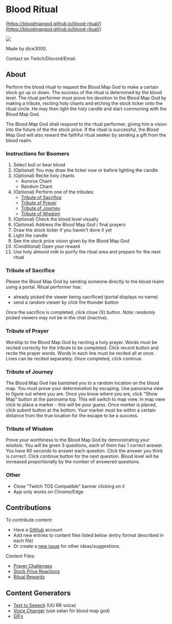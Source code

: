 # Blood Ritual

[https://bloodmapgod.github.io/blood-ritual/](https://bloodmapgod.github.io/blood-ritual/)

![](https://ih0.redbubble.net/image.500694079.5027/flat,128x,075,f-pad,128x128,f8f8f8.u3.jpg)

Made by dice3000.

Contact on Twitch/Discord/Email.

## About

Perform the blood ritual to request the Blood Map God to make a certain stock go up or down.
The success of the ritual is determined by the blood level. The ritual performer must
prove his devotion to the Blood Map God by making a tribute, reciting holy chants and etching the
stock ticker onto the ritual circle. He may then light the holy candle and start communing with the
Blood Map God.

The Blood Map God shall respond to the ritual performer, giving him a vision into the future of the the stock price.
If the ritual is successful, the Blood Map God will also reward the faithful ritual seeker by sending a gift
from the blood realm.

### Instructions for Boomers

1) Select bull or bear blood
2) (Optional) You may draw the ticker now or before lighting the candle
3) (Optional) Recite holy chants
   - Aurorus Chant
   - Random Chant
4) (Optional) Perform one of the tributes:
   - [Tribute of Sacrifice](#tribute-of-sacrifice)
   - [Tribute of Prayer](#tribute-of-prayer)
   - [Tribute of Journey](#tribute-of-journey)
   - [Tribute of Wisdom](#tribute-of-wisdom)
5) (Optional) Check the blood level visually
6) (Optional) Address the Blood Map God / final prayers
7) Draw the stock ticker if you haven't done it yet
8) Light the candle
9) See the stock price vision given by the Blood Map God
10) (Conditional) Open your reward
11) Use holy almond milk to purify the ritual area and prepare for the next ritual

### Tribute of Sacrifice

Please the Blood Map God by sending someone directly to the blood realm using a portal.
Ritual performer has:
  - already picked the viewer being sacrificed (portal displays no name)
  - send a random viewer by click the thunder button

Once the sacrifice is completed, click close (X) button.
Note: randomly picked viewers may not be in the chat (inactive).

### Tribute of Prayer

Worship to the Blood Map God by reciting a holy prayer.
Words must be recited correctly for the tribute to be completed.
Click record button and recite the prayer words.
Words in each line must be recited all at once.
Lines can be recited separately.
Once completed, click continue.

### Tribute of Journey

The Blood Map God has banished you to a random location on the blood map.
You must prove your determination by escaping.
Use panorama view to figure out where you are.
Once you know where you are, click "Show Map" button at the paronama top. This will switch to
map view.
In map view click to place a marker - this will be your guess.
Once marker is placed, click submit button at the bottom.
Your marker must be within a certain distance from the true location for the escape to be a success.

### Tribute of Wisdom

Prove your worthiness to the Blood Map God by demonstrating your wisdom.
You will be given 3 questions, each of them has 1 correct answer.
You have 60 seconds to answer each question. Click the answer you think is correct.
Click continue button for the next question.
Blood level will be increased proportionally by the number of answered questions.

### Other

- Close "Twitch TOS Compatible" banner clicking on it
- App only works on Chrome/Edge 

## Contributions

To contribute content:
- Have a [GitHub](https://github.com/joinhttps://github.com/join) account
- Add new entries to content files listed below (entry format described in each file)
- Or create a [new issue](https://github.com/bloodmapgod/blood-ritual/issues/new) for other ideas/suggestions.

Content Files:
- [Prayer Challenges](https://github.com/bloodmapgod/blood-ritual/blob/gh-pages/js/content/prayers.js)
- [Stock Price Reactions](https://github.com/bloodmapgod/blood-ritual/blob/gh-pages/js/content/reactions.js)
- [Ritual Rewards](https://github.com/bloodmapgod/blood-ritual/blob/gh-pages/js/content/rewards.js)

## Content Generators

- [Text to Speech](https://textreader.pro/) (UU RR voice)
- [Voice Changer](https://voicechanger.io/) (use satan for blood map god)
- [GIFs](https://gfycat.com/)
